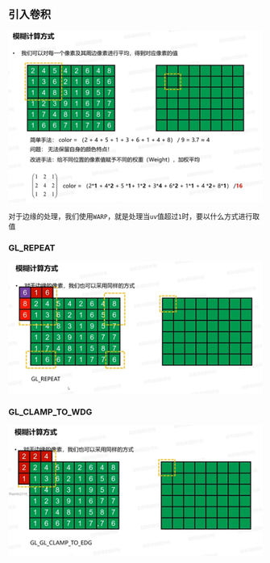 ## 引入卷积

![输入图片说明](/imgs/2025-02-14/1wfcjNBjwEQBT0J7.png)

对于边缘的处理，我们使用`WARP`，就是处理当`uv`值超过`1`时，要以什么方式进行取值
### GL_REPEAT

![输入图片说明](/imgs/2025-02-14/v4CPGaDMrySqbX7C.png)

### GL_CLAMP_TO_WDG

![输入图片说明](/imgs/2025-02-14/sEt1q6sQNqu51e8m.png)
<!--stackedit_data:
eyJoaXN0b3J5IjpbMTYzMTAwNjA4NCwtMzY0NzEwNDU2XX0=
-->